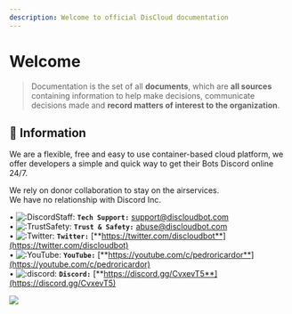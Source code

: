 ```yaml
---
description: Welcome to official DisCloud documentation
---
```


# Welcome

> Documentation is the set of all **documents**, which are **all sources** containing information to help make decisions, communicate decisions made and **record matters of interest to the organization**.

## 📜 Information <a id="informacoes"></a>

We are a flexible, free and easy to use container-based cloud platform, we offer developers a simple and quick way to get their Bots Discord online 24/7. 

We rely on donor collaboration to stay on the airservices.  
We have no relationship with Discord Inc.

• ![:DiscordStaff:](https://cdn.discordapp.com/emojis/452955567795732480.png?v=1) **`Tech Support:`** support@discloudbot.com  
• ![:TrustSafety:](https://cdn.discordapp.com/emojis/606720108164939776.png?v=1) **`Trust & Safety:`** abuse@discloudbot.com  
• ![:Twitter:](https://cdn.discordapp.com/emojis/556968525261176842.png?v=1) **`Twitter:`** [**https://twitter.com/discloudbot**](https://twitter.com/discloudbot)  
• ![:YouTube:](https://cdn.discordapp.com/emojis/430925378681569282.png?v=1) **`YouTube:`** [**https://youtube.com/c/pedroricardor**](https://youtube.com/c/pedroricardor)  
• ![:discord:](https://cdn.discordapp.com/emojis/274789236421427200.png?v=1) **`Discord:`** [**https://discord.gg/CvxevT5**](https://discord.gg/CvxevT5)

![](https://gblobscdn.gitbook.com/assets%2F-LmveSmUr3rXxq5cvnW5%2F-LsUyjcqJcJlmbSY8OTc%2F-LsUylQpdA4-uCgD5am4%2F1.png?alt=media&token=46da3e50-c7c4-4d77-b694-814e4becdbdb)

